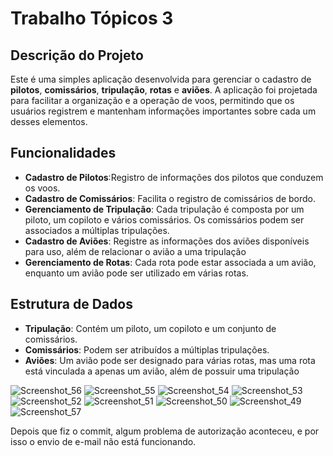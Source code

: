 # Trabalho Tópicos 3

## Descrição do Projeto

Este é uma simples aplicação desenvolvida para gerenciar o cadastro de **pilotos**, **comissários**, **tripulação**, **rotas** e **aviões**. A aplicação foi projetada para facilitar a organização e a operação de voos, permitindo que os usuários registrem e mantenham informações importantes sobre cada um desses elementos.

## Funcionalidades

- **Cadastro de Pilotos**:Registro de informações dos pilotos que conduzem os voos.
- **Cadastro de Comissários**: Facilita o registro de comissários de bordo.
- **Gerenciamento de Tripulação**: Cada tripulação é composta por um piloto, um copiloto e vários comissários. Os comissários podem ser associados a múltiplas tripulações.
- **Cadastro de Aviões**: Registre as informações dos aviões disponíveis para uso, além de relacionar o avião a uma tripulação
- **Gerenciamento de Rotas**: Cada rota pode estar associada a um avião, enquanto um avião pode ser utilizado em várias rotas.

## Estrutura de Dados

- **Tripulação**: Contém um piloto, um copiloto e um conjunto de comissários.
- **Comissários**: Podem ser atribuídos a múltiplas tripulações.
- **Aviões**: Um avião pode ser designado para várias rotas, mas uma rota está vinculada a apenas um avião, além de possuir uma tripulação




![Screenshot_56](https://github.com/user-attachments/assets/3ba74aa2-a0b8-4651-a7ab-894094461d8e)
![Screenshot_55](https://github.com/user-attachments/assets/99f61f2f-77d8-4cf0-94e2-6cb100088868)
![Screenshot_54](https://github.com/user-attachments/assets/e8b8e6c0-327b-4679-aba1-8e161ae17aab)
![Screenshot_53](https://github.com/user-attachments/assets/3972403b-ea1e-4ff8-bea6-da0d736645e9)
![Screenshot_52](https://github.com/user-attachments/assets/d44de18a-204c-415f-a607-673037770997)
![Screenshot_51](https://github.com/user-attachments/assets/bfdef308-9487-4a9e-ae56-4604a34929b9)
![Screenshot_50](https://github.com/user-attachments/assets/0f123aa3-3112-491f-8859-58bef68afbe1)
![Screenshot_49](https://github.com/user-attachments/assets/4ee5c6d2-2529-4d7b-8cbe-53b8e2ef6e69)
![Screenshot_57](https://github.com/user-attachments/assets/230eb73a-38e0-41db-8cdb-c922ff186366)

Depois que fiz o commit, algum problema de autorização aconteceu, e por isso o envio de e-mail não está funcionando.
